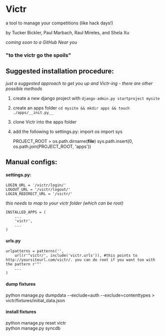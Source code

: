 # Victr #

a tool to manage your competitions (like hack days!)

by Tucker Bickler, Paul Marbach, Raul Mireles, and Shela Xu

_coming soon to a GitHub Near you_

### "to the victr go the spoils" ###

## Suggested installation procedure: ##
_just a suggested approach to get you up and Victr-ing - there are other possible methods_
1. create a new django project with `django-admin.py startproject mysite`
2. create an apps folder `cd mysite && mkdir apps && touch ./apps/__init.py__`
3. clone Victr into the apps folder
4. add the following to settings.py:
    import os
    import sys

    PROJECT_ROOT = os.path.dirname(__file__)
    sys.path.insert(0, os.path.join(PROJECT_ROOT, 'apps'))

## Manual configs: ##
#### settings.py: ####
    LOGIN_URL = '/victr/login/'
    LOGOUT_URL = '/victr/logout/'
    LOGIN_REDIRECT_URL = '/victr/'
_this needs to map to your victr folder (which can be root)_

    INSTALLED_APPS = (
        ...
        'victr',
        ...
    )

#### urls.py ####

    urlpatterns = patterns('',
        url(r'^victr/', include('victr.urls')), #this points to http://yoursiteurl.com/victr/. you can do root if you want too with the pattern r'^'
        ...
    )

#### dump fixtures ####
python manage.py dumpdata --exclude=auth --exclude=contenttypes > victr/fixtures/initial_data.json  

#### install fixtures ####
python manage.py reset victr  
python manage.py syncdb  

